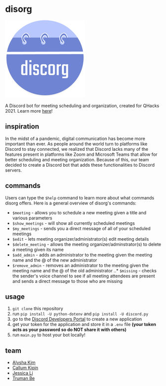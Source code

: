 # disorg
![discorg logo](icon.png)

A Discord bot for meeting scheduling and organization, created for QHacks 2021. Learn more [here](https://devpost.com/software/discord-scheduling-bot)!

## inspiration 
In the midst of a pandemic, digital communication has become more important than ever. As people around the world turn to platforms like Discord to stay connected, we realized that Discord lacks many of the features present in platforms like Zoom and Microsoft Teams that allow for better scheduling and meeting organization. Because of this, our team decided to create a Discord bot that adds these functionalities to Discord servers.  

## commands
Users can type the `$help` command to learn more about what commands disorg offers. Here is a general overview of disorg's commands:

* `$meeting` - allows you to schedule a new meeting given a title and various parameters
* `$show_meetings` - will show all currently scheduled meetings
* `$my_meetings` - sends you a direct message of all of your scheduled meetings
* `$edit` - lets meeting organizer/administrator(s) edit meeting details
* `$delete_meeting` - allows the meeting organizer/adminstrator(s) to delete a meeting given its name
* `$add_admin` - adds an administrator to the meeting given the meeting name and the @ of the new administrator
* `$remove_admin` - removes an administrator to the meeting given the meeting name and the @ of the old administrator 
..* `$missing` - checks the sender's voice channel to see if all meeting attendees are present and sends a direct message to those who are missing

## usage
1. `git clone` this repository
2. run `pip install -U python-dotenv` and `pip install -U discord.py`
3. go to the [Discord Developers Portal](https://discord.com/developers/applications) to create a new application
4. get your token for the application and store it in a `.env` file **(your token acts as your password so do NOT share it with others)**
5. run `main.py` to host your bot locally!

## team
* [Alysha Kim](https://github.com/kimalysha93)
* [Callum Kipin](https://github.com/c-kip)
* [Jessica Li](https://github.com/jessicaa-li)
* [Truman Be](https://github.com/trumanbe01)